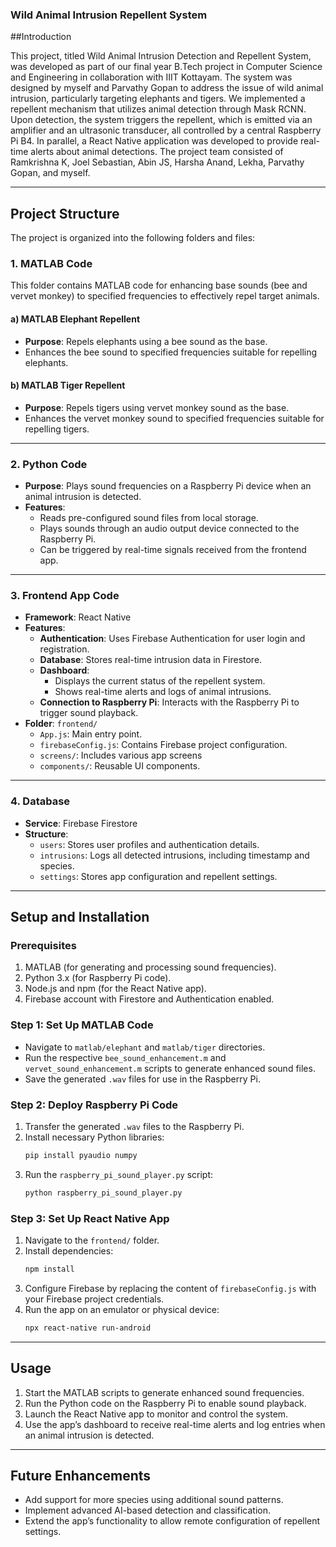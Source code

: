 ### Wild Animal Intrusion Repellent System


##Introduction

This project, titled Wild Animal Intrusion Detection and Repellent System, was developed as part of our final year B.Tech project in Computer Science and Engineering in collaboration with IIIT Kottayam. The system was designed by myself and Parvathy Gopan to address the issue of wild animal intrusion, particularly targeting elephants and tigers. We implemented a repellent mechanism that utilizes animal detection through Mask RCNN. Upon detection, the system triggers the repellent, which is emitted via an amplifier and an ultrasonic transducer, all controlled by a central Raspberry Pi B4. In parallel, a React Native application was developed to provide real-time alerts about animal detections. The project team consisted of Ramkrishna K, Joel Sebastian, Abin JS, Harsha Anand, Lekha, Parvathy Gopan, and myself.

---

## Project Structure

The project is organized into the following folders and files:

### 1. **MATLAB Code**
This folder contains MATLAB code for enhancing base sounds (bee and vervet monkey) to specified frequencies to effectively repel target animals.

#### a) MATLAB Elephant Repellent
- **Purpose**: Repels elephants using a bee sound as the base.
- Enhances the bee sound to specified frequencies suitable for repelling elephants.

#### b) MATLAB Tiger Repellent
- **Purpose**: Repels tigers using vervet monkey sound as the base.
- Enhances the vervet monkey sound to specified frequencies suitable for repelling tigers.

---

### 2. **Python Code**
- **Purpose**: Plays sound frequencies on a Raspberry Pi device when an animal intrusion is detected.
- **Features**:
  - Reads pre-configured sound files from local storage.
  - Plays sounds through an audio output device connected to the Raspberry Pi.
  - Can be triggered by real-time signals received from the frontend app.

---

### 3. **Frontend App Code**
- **Framework**: React Native
- **Features**:
  - **Authentication**: Uses Firebase Authentication for user login and registration.
  - **Database**: Stores real-time intrusion data in Firestore.
  - **Dashboard**:
    - Displays the current status of the repellent system.
    - Shows real-time alerts and logs of animal intrusions.
  - **Connection to Raspberry Pi**: Interacts with the Raspberry Pi to trigger sound playback.
- **Folder**: `frontend/`
  - `App.js`: Main entry point.
  - `firebaseConfig.js`: Contains Firebase project configuration.
  - `screens/`: Includes various app screens 
  - `components/`: Reusable UI components.

---

### 4. **Database**
- **Service**: Firebase Firestore
- **Structure**:
  - `users`: Stores user profiles and authentication details.
  - `intrusions`: Logs all detected intrusions, including timestamp and species.
  - `settings`: Stores app configuration and repellent settings.

---

## Setup and Installation

### Prerequisites
1. MATLAB (for generating and processing sound frequencies).
2. Python 3.x (for Raspberry Pi code).
3. Node.js and npm (for the React Native app).
4. Firebase account with Firestore and Authentication enabled.

### Step 1: Set Up MATLAB Code
- Navigate to `matlab/elephant` and `matlab/tiger` directories.
- Run the respective `bee_sound_enhancement.m` and `vervet_sound_enhancement.m` scripts to generate enhanced sound files.
- Save the generated `.wav` files for use in the Raspberry Pi.

### Step 2: Deploy Raspberry Pi Code
1. Transfer the generated `.wav` files to the Raspberry Pi.
2. Install necessary Python libraries:
   ```bash
   pip install pyaudio numpy
   ```
3. Run the `raspberry_pi_sound_player.py` script:
   ```bash
   python raspberry_pi_sound_player.py
   ```

### Step 3: Set Up React Native App
1. Navigate to the `frontend/` folder.
2. Install dependencies:
   ```bash
   npm install
   ```
3. Configure Firebase by replacing the content of `firebaseConfig.js` with your Firebase project credentials.
4. Run the app on an emulator or physical device:
   ```bash
   npx react-native run-android
   ```

---

## Usage
1. Start the MATLAB scripts to generate enhanced sound frequencies.
2. Run the Python code on the Raspberry Pi to enable sound playback.
3. Launch the React Native app to monitor and control the system.
4. Use the app’s dashboard to receive real-time alerts and log entries when an animal intrusion is detected.

---

## Future Enhancements
- Add support for more species using additional sound patterns.
- Implement advanced AI-based detection and classification.
- Extend the app’s functionality to allow remote configuration of repellent settings.



